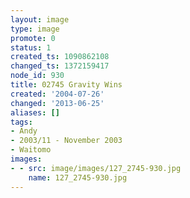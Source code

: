 ```yaml
---
layout: image
type: image
promote: 0
status: 1
created_ts: 1090862108
changed_ts: 1372159417
node_id: 930
title: 02745 Gravity Wins
created: '2004-07-26'
changed: '2013-06-25'
aliases: []
tags:
- Andy
- 2003/11 - November 2003
- Waitomo
images:
- - src: image/images/127_2745-930.jpg
    name: 127_2745-930.jpg
---
```


